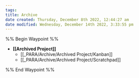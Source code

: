 ```yaml
---
tags: 
title: Archive
date created: Thursday, December 8th 2022, 12:44:27 am
date modified: Wednesday, December 14th 2022, 3:33:55 pm
---
```


%% Begin Waypoint %%
- **[[Archived Project]]**
	- [[_PARA/Archive/Archived Project/Kanban]]
	- [[_PARA/Archive/Archived Project/Scratchpad]]

%% End Waypoint %%